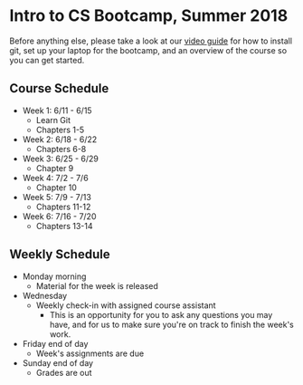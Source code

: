 # Intro to CS Bootcamp, Summer 2018

Before anything else, please take a look at our <a href="https://github.com/Intro-to-CS-Bootcamp/ics_bc_s18/blob/master/helper_docs/videos.md">video guide</a> for how to install git, set up your laptop for the bootcamp, and an overview of the course so you can get started.

## Course Schedule

- Week 1: 6/11 - 6/15
  - Learn Git
  - Chapters 1-5
- Week 2: 6/18 - 6/22
  - Chapters 6-8
- Week 3: 6/25 - 6/29
  - Chapter 9
- Week 4: 7/2 - 7/6
  - Chapter 10
- Week 5: 7/9 - 7/13
  - Chapters 11-12
- Week 6: 7/16 - 7/20
  - Chapters 13-14

## Weekly Schedule

- Monday morning
	- Material for the week is released
- Wednesday
	- Weekly check-in with assigned course assistant
		- This is an opportunity for you to ask any questions you may have, and for us to make sure you're on track to finish the week's work.
- Friday end of day
	- Week's assignments are due
- Sunday end of day
	- Grades are out
